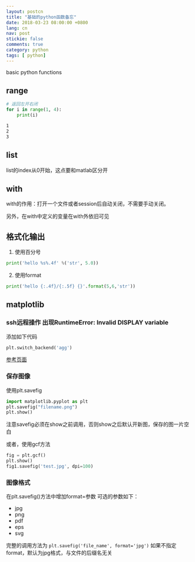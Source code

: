 ```yaml
---
layout: postcn
title: "基础的python函数备忘"
date: 2018-03-23 08:00:00 +0800
lang: cn
nav: post
stickie: false
comments: true
category: python
tags: [ python]
---
```


basic python functions
<!-- more -->

## range
```python
# 返回左开右闭
for i in range(1, 4):
    print(i)
```
```sh
1
2
3
```
## list
list的index从0开始，这点要和matlab区分开

## with
with的作用：打开一个文件或者session后自动关闭，不需要手动关闭。

另外，在with中定义的变量在with外依旧可见

## 格式化输出
1. 使用百分号
```python
print('hello %s%.4f' %('str', 5.0))
```
2. 使用format
```python
print('hello {:.4f}/{:.5f} {}'.format(5,6,'str'))
```

## matplotlib

### ssh远程操作 出现RuntimeError: Invalid DISPLAY variable
添加如下代码
```python
plt.switch_backend('agg')
```
[参考页面](https://www.cnblogs.com/bymo/p/7447409.html)

### 保存图像
使用plt.savefig
```python
import matplotlib.pyplot as plt
plt.savefig("filename.png")
plt.show()
```
注意savefig必须在show之前调用，否则show之后默认开新图，保存的图一片空白

或者，使用gcf方法
```python
fig = plt.gcf()
plt.show()
fig1.savefig('test.jpg', dpi=100)
```

### 图像格式
在plt.savefig()方法中增加format=参数
可选的参数如下：
- jpg
- png
- pdf
- eps
- svg

完整的调用方法为
`plt.savefig('file_name', format='jpg')`
如果不指定format，默认为jpg格式，与文件的后缀名无关

### 
